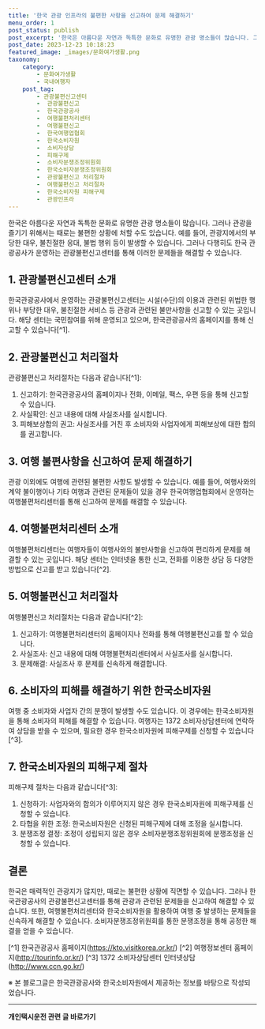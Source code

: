 ```yaml
---
title: '한국 관광 인프라의 불편한 사항을 신고하여 문제 해결하기'
menu_order: 1
post_status: publish
post_excerpt: '한국은 아름다운 자연과 독특한 문화로 유명한 관광 명소들이 많습니다. 그러나 관광을 즐기기 위해서는 때로는 불편한 상황에 처할 수도 있습니다. 예를 들어, 관광지에서의 부당한 대우, 불친절한 응대, 불법 행위 등이 발생할 수 있습니다. 그러나 다행히도 한국 관광공사가 운영하는 관광불편신고센터를 통해 이러한 문제들을 해결할 수 있습니다.'
post_date: 2023-12-23 10:18:23
featured_image: _images/문화여가생활.png
taxonomy:
    category:
        - 문화여가생활
        - 국내여행자
    post_tag:
        - 관광불편신고센터
        -  관광불편신고
        -  한국관광공사
        -  여행불편처리센터
        -  여행불편신고
        -  한국여행업협회
        -  한국소비자원
        -  소비자상담
        -  피해구제
        -  소비자분쟁조정위원회
        -  한국소비자분쟁조정위원회
        -  관광불편신고 처리절차
        -  여행불편신고 처리절차
        -  한국소비자원 피해구제
        -  관광인프라
---
```



한국은 아름다운 자연과 독특한 문화로 유명한 관광 명소들이 많습니다. 그러나 관광을 즐기기 위해서는 때로는 불편한 상황에 처할 수도 있습니다. 예를 들어, 관광지에서의 부당한 대우, 불친절한 응대, 불법 행위 등이 발생할 수 있습니다. 그러나 다행히도 한국 관광공사가 운영하는 관광불편신고센터를 통해 이러한 문제들을 해결할 수 있습니다.

## 1. 관광불편신고센터 소개

한국관광공사에서 운영하는 관광불편신고센터는 시설(수단)의 이용과 관련된 위법한 행위나 부당한 대우, 불친절한 서비스 등 관광과 관련된 불만사항을 신고할 수 있는 곳입니다. 해당 센터는 국민참여를 위해 운영되고 있으며, 한국관광공사의 홈페이지를 통해 신고할 수 있습니다[^1].

## 2. 관광불편신고 처리절차

관광불편신고 처리절차는 다음과 같습니다[^1]:

1. 신고하기: 한국관광공사의 홈페이지나 전화, 이메일, 팩스, 우편 등을 통해 신고할 수 있습니다.
2. 사실확인: 신고 내용에 대해 사실조사를 실시합니다.
3. 피해보상합의 권고: 사실조사를 거친 후 소비자와 사업자에게 피해보상에 대한 합의를 권고합니다.

## 3. 여행 불편사항을 신고하여 문제 해결하기

관광 이외에도 여행에 관련된 불편한 사항도 발생할 수 있습니다. 예를 들어, 여행사와의 계약 불이행이나 기타 여행과 관련된 문제들이 있을 경우 한국여행업협회에서 운영하는 여행불편처리센터를 통해 신고하여 문제를 해결할 수 있습니다.

## 4. 여행불편처리센터 소개

여행불편처리센터는 여행자들이 여행사와의 불만사항을 신고하여 편리하게 문제를 해결할 수 있는 곳입니다. 해당 센터는 인터넷을 통한 신고, 전화를 이용한 상담 등 다양한 방법으로 신고를 받고 있습니다[^2].

## 5. 여행불편신고 처리절차

여행불편신고 처리절차는 다음과 같습니다[^2]:

1. 신고하기: 여행불편처리센터의 홈페이지나 전화를 통해 여행불편신고를 할 수 있습니다.
2. 사실조사: 신고 내용에 대해 여행불편처리센터에서 사실조사를 실시합니다.
3. 문제해결: 사실조사 후 문제를 신속하게 해결합니다.

## 6. 소비자의 피해를 해결하기 위한 한국소비자원

여행 중 소비자와 사업자 간의 분쟁이 발생할 수도 있습니다. 이 경우에는 한국소비자원을 통해 소비자의 피해를 해결할 수 있습니다. 여행자는 1372 소비자상담센터에 연락하여 상담을 받을 수 있으며, 필요한 경우 한국소비자원에 피해구제를 신청할 수 있습니다[^3].

## 7. 한국소비자원의 피해구제 절차

피해구제 절차는 다음과 같습니다[^3]:

1. 신청하기: 사업자와의 합의가 이루어지지 않은 경우 한국소비자원에 피해구제를 신청할 수 있습니다.
2. 타협을 위한 조정: 한국소비자원은 신청된 피해구제에 대해 조정을 실시합니다.
3. 분쟁조정 결정: 조정이 성립되지 않은 경우 소비자분쟁조정위원회에 분쟁조정을 신청할 수 있습니다.

## 결론

한국은 매력적인 관광지가 많지만, 때로는 불편한 상황에 직면할 수 있습니다. 그러나 한국관광공사의 관광불편신고센터를 통해 관광과 관련된 문제들을 신고하여 해결할 수 있습니다. 또한, 여행불편처리센터와 한국소비자원을 활용하여 여행 중 발생하는 문제들을 신속하게 해결할 수 있습니다. 소비자분쟁조정위원회를 통한 분쟁조정을 통해 공정한 해결을 얻을 수 있습니다.

[^1] 한국관광공사 홈페이지(https://kto.visitkorea.or.kr/)
[^2] 여행정보센터 홈페이지(http://tourinfo.or.kr/)
[^3] 1372 소비자상담센터 인터넷상담(http://www.ccn.go.kr/)

※ 본 블로그글은 한국관광공사와 한국소비자원에서 제공하는 정보를 바탕으로 작성되었습니다.
<!-- wp:separator -->
<hr class="wp-block-separator has-alpha-channel-opacity"/>
<!-- /wp:separator -->

<!-- wp:group {"backgroundColor":"base","layout":{"type":"constrained"}} -->
<div class="wp-block-group has-base-background-color has-background"><!-- wp:paragraph {"align":"center","fontSize":"medium"} -->
<p class="has-text-align-center has-large-font-size"><strong>개인택시운전 관련 글 바로가기</strong></p>
<!-- /wp:paragraph -->


<!-- wp:latest-posts
{"categories":[{"id":1441,"count":19,"description":"","link":"https://uknowlaw.com/category/%ea%b0%9c%ec%9d%b8%ed%83%9d%ec%8b%9c%ec%9a%b4%ec%a0%84/","name":"개인택시운전","slug":"개인택시운전","taxonomy":"category","parent":0,"meta":[],"_links":{"self":[{"href":"https://uknowlaw.com/wp-json/wp/v2/categories/1441"}],"collection":[{"href":"https://uknowlaw.com/wp-json/wp/v2/categories"}],"about":[{"href":"https://uknowlaw.com/wp-json/wp/v2/taxonomies/category"}],"wp:post_type":[{"href":"https://uknowlaw.com/wp-json/wp/v2/posts?categories=1441"}],"curies":[{"name":"wp","href":"https://api.w.org/{rel}","templated":true}]}}],"postsToShow":100,"excerptLength":28,"postLayout":"grid","columns":2,"featuredImageAlign":"left","featuredImageSizeSlug":"large","fontSize":"small"} /--></div>
<!-- /wp:group -->